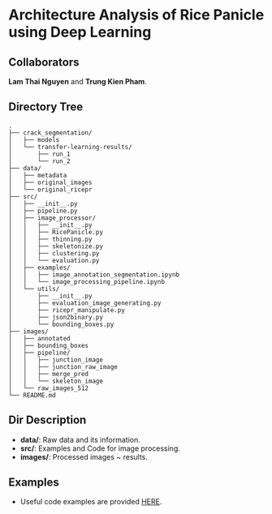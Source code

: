 # Architecture Analysis of Rice Panicle using Deep Learning

## Collaborators

**Lam Thai Nguyen** and **Trung Kien Pham**.

## Directory Tree

```
.
├── crack_segmentation/
│   ├── models
│   └── transfer-learning-results/
│       ├── run_1
│       └── run_2
├── data/
│   ├── metadata
│   ├── original_images
│   └── original_ricepr
├── src/
│   ├── __init__.py
│   ├── pipeline.py
│   ├── image_processor/
│   │   ├── __init__.py
│   │   ├── RicePanicle.py
│   │   ├── thinning.py
│   │   ├── skeletonize.py
│   │   ├── clustering.py
│   │   └── evaluation.py
│   ├── examples/
│   │   ├── image_annotation_segmentation.ipynb
│   │   └── image_processing_pipeline.ipynb
│   └── utils/
│       ├── __init__.py
│       ├── evaluation_image_generating.py
│       ├── ricepr_manipulate.py
│       ├── json2binary.py
│       └── bounding_boxes.py
├── images/
│   ├── annotated
│   ├── bounding_boxes
│   ├── pipeline/
│   │   ├── junction_image
│   │   ├── junction_raw_image
│   │   ├── merge_pred
│   │   └── skeleton_image
│   └── raw_images_512
└── README.md
```

## Dir Description

- **data/**: Raw data and its information.
- **src/**: Examples and Code for image processing.
- **images/**: Processed images ~ results. 

## Examples

- Useful code examples are provided [HERE](src/examples).